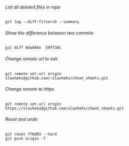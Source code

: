 ###### List all deleted files in repo
`git log --diff-filter=D --summary`

###### Show the difference between two commits
`git diff 0da94be  59ff30c`

###### Change remote url to ssh
`git remote set-url origin slasheks@github.com/:slasheks/cheat_sheets.git`

###### Change remote to https
`git remote set-url origin https://slasheks@github.com/slasheks/cheat_sheets.git`

###### Reset and undo
```
git reset 7f6d03 --hard
git push origin -f
```
